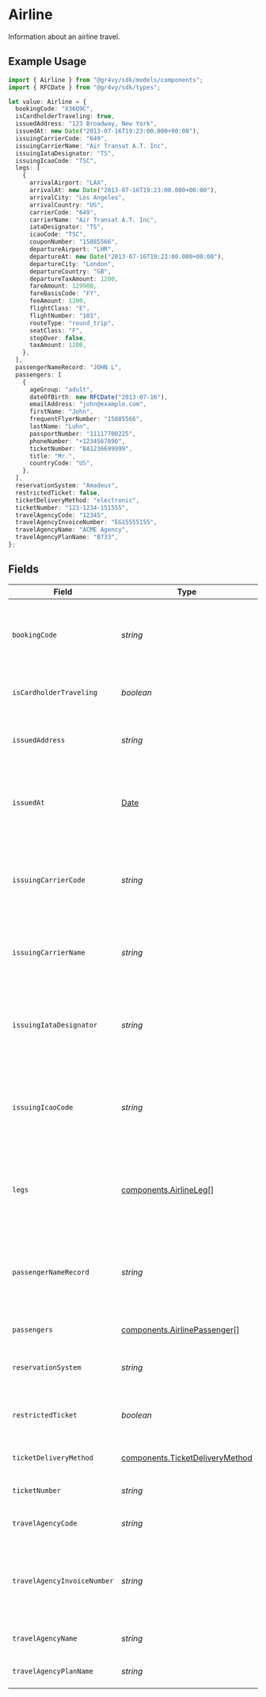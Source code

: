 # Airline

Information about an airline travel.

## Example Usage

```typescript
import { Airline } from "@gr4vy/sdk/models/components";
import { RFCDate } from "@gr4vy/sdk/types";

let value: Airline = {
  bookingCode: "X36Q9C",
  isCardholderTraveling: true,
  issuedAddress: "123 Broadway, New York",
  issuedAt: new Date("2013-07-16T19:23:00.000+00:00"),
  issuingCarrierCode: "649",
  issuingCarrierName: "Air Transat A.T. Inc",
  issuingIataDesignator: "TS",
  issuingIcaoCode: "TSC",
  legs: [
    {
      arrivalAirport: "LAX",
      arrivalAt: new Date("2013-07-16T19:23:00.000+00:00"),
      arrivalCity: "Los Angeles",
      arrivalCountry: "US",
      carrierCode: "649",
      carrierName: "Air Transat A.T. Inc",
      iataDesignator: "TS",
      icaoCode: "TSC",
      couponNumber: "15885566",
      departureAirport: "LHR",
      departureAt: new Date("2013-07-16T19:23:00.000+00:00"),
      departureCity: "London",
      departureCountry: "GB",
      departureTaxAmount: 1200,
      fareAmount: 129900,
      fareBasisCode: "FY",
      feeAmount: 1200,
      flightClass: "E",
      flightNumber: "101",
      routeType: "round_trip",
      seatClass: "F",
      stopOver: false,
      taxAmount: 1200,
    },
  ],
  passengerNameRecord: "JOHN L",
  passengers: [
    {
      ageGroup: "adult",
      dateOfBirth: new RFCDate("2013-07-16"),
      emailAddress: "john@example.com",
      firstName: "John",
      frequentFlyerNumber: "15885566",
      lastName: "Luhn",
      passportNumber: "11117700225",
      phoneNumber: "+1234567890",
      ticketNumber: "BA1236699999",
      title: "Mr.",
      countryCode: "US",
    },
  ],
  reservationSystem: "Amadeus",
  restrictedTicket: false,
  ticketDeliveryMethod: "electronic",
  ticketNumber: "123-1234-151555",
  travelAgencyCode: "12345",
  travelAgencyInvoiceNumber: "EG15555155",
  travelAgencyName: "ACME Agency",
  travelAgencyPlanName: "B733",
};
```

## Fields

| Field                                                                                         | Type                                                                                          | Required                                                                                      | Description                                                                                   | Example                                                                                       |
| --------------------------------------------------------------------------------------------- | --------------------------------------------------------------------------------------------- | --------------------------------------------------------------------------------------------- | --------------------------------------------------------------------------------------------- | --------------------------------------------------------------------------------------------- |
| `bookingCode`                                                                                 | *string*                                                                                      | :heavy_minus_sign:                                                                            | The unique identifier of the reservation in the global distribution system.                   | X36Q9C                                                                                        |
| `isCardholderTraveling`                                                                       | *boolean*                                                                                     | :heavy_minus_sign:                                                                            | Indicates whether the cardholder is traveling.                                                | true                                                                                          |
| `issuedAddress`                                                                               | *string*                                                                                      | :heavy_minus_sign:                                                                            | The address of the place/agency that issued the ticket.                                       | 123 Broadway, New York                                                                        |
| `issuedAt`                                                                                    | [Date](https://developer.mozilla.org/en-US/docs/Web/JavaScript/Reference/Global_Objects/Date) | :heavy_minus_sign:                                                                            | The date that the ticket was last issued in the airline reservation system.                   | 2013-07-16T19:23:00.000+00:00                                                                 |
| `issuingCarrierCode`                                                                          | *string*                                                                                      | :heavy_minus_sign:                                                                            | For airline aggregators, three-character IATA code of the airline issuing the ticket.         | 649                                                                                           |
| `issuingCarrierName`                                                                          | *string*                                                                                      | :heavy_minus_sign:                                                                            | For airline aggregators, name of the airline issuing the ticket.                              | Air Transat A.T. Inc                                                                          |
| `issuingIataDesignator`                                                                       | *string*                                                                                      | :heavy_minus_sign:                                                                            | For airline aggregators, two-character IATA code of the airline issuing the ticket.           | TS                                                                                            |
| `issuingIcaoCode`                                                                             | *string*                                                                                      | :heavy_minus_sign:                                                                            | For airline aggregators, three-character ICAO code of the airline issuing the ticket.         | TSC                                                                                           |
| `legs`                                                                                        | [components.AirlineLeg](../../models/components/airlineleg.md)[]                              | :heavy_minus_sign:                                                                            | An array of separate trip segments. Each leg contains detailed itinerary information.         |                                                                                               |
| `passengerNameRecord`                                                                         | *string*                                                                                      | :heavy_minus_sign:                                                                            | The Passenger Name Record (PNR) in the airline reservation system.                            | JOHN L                                                                                        |
| `passengers`                                                                                  | [components.AirlinePassenger](../../models/components/airlinepassenger.md)[]                  | :heavy_minus_sign:                                                                            | An array of the travelling passengers.                                                        |                                                                                               |
| `reservationSystem`                                                                           | *string*                                                                                      | :heavy_minus_sign:                                                                            | The name of the reservation system.                                                           | Amadeus                                                                                       |
| `restrictedTicket`                                                                            | *boolean*                                                                                     | :heavy_minus_sign:                                                                            | Indicates whether the ticket is restricted (refundable).                                      | false                                                                                         |
| `ticketDeliveryMethod`                                                                        | [components.TicketDeliveryMethod](../../models/components/ticketdeliverymethod.md)            | :heavy_minus_sign:                                                                            | The delivery method of the ticket.                                                            | electronic                                                                                    |
| `ticketNumber`                                                                                | *string*                                                                                      | :heavy_minus_sign:                                                                            | The airline's unique ticket number.                                                           | 123-1234-151555                                                                               |
| `travelAgencyCode`                                                                            | *string*                                                                                      | :heavy_minus_sign:                                                                            | The IATA travel agency code.                                                                  | 12345                                                                                         |
| `travelAgencyInvoiceNumber`                                                                   | *string*                                                                                      | :heavy_minus_sign:                                                                            | The reference number of the invoice that was issued by the travel agency.                     | EG15555155                                                                                    |
| `travelAgencyName`                                                                            | *string*                                                                                      | :heavy_minus_sign:                                                                            | The name of the travel agency.                                                                | ACME Agency                                                                                   |
| `travelAgencyPlanName`                                                                        | *string*                                                                                      | :heavy_minus_sign:                                                                            | The name of the travel agency plan.                                                           | B733                                                                                          |